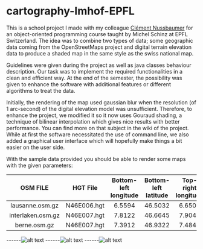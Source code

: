 # cartography-Imhof-EPFL
This is a school project I made with my colleague [Clément Nussbaumer](https://github.com/clementnuss) for an object-oriented programming course taught by Michel Schinz at EPFL Switzerland. The idea was to combine two types of data; some geographic data coming from the OpenStreetMaps project and digital terrain elevation data to produce a shaded map in the same style as the swiss national map.

Guidelines were given during the project as well as java classes behaviour description. Our task was to implement the required functionalities in a clean and efficient way. At the end of the semester, the possibility was given to enhance the software with additional features or different algorithms to treat the data.

Initially, the rendering of the map used gaussian blur when the resolution (of 1 arc-second) of the digital elevation model was unsufficient. Therefore, to enhance the project, we modified it so it now uses Gouraud shading, a technique of bilinear interpolation which gives nice results with better performance. You can find more on that subject in the wiki of the project. While at first the software necessitated the use of command line, we also added a graphical user interface which will hopefully make things a bit easier on the user side.

With the sample data provided you should be able to render some maps with the given parameters:

| OSM FILE           | HGT File      | Bottom-left longitude | Bottom-left latitude | Top-right longitude | Top-right latitude |
| :-----------------:|:-------------:|:---------------------:|:--------------------:|:-------------------:|:------------------:|
| lausanne.osm.gz    | N46E006.hgt   | 6.5594                |46.5032               |6.6508               |46.5459             |
| interlaken.osm.gz  | N46E007.hgt   | 7.8122                |46.6645               |7.9049               |46.7061             |
| berne.osm.gz       | N46E007.hgt   | 7.3912                |46.9322               |7.4841               |46.9742             |


------![alt text](https://raw.githubusercontent.com/lkieliger/cartography-Imhof-EPFL/master/illustrations/rendering.png "Illustration interface with result") 
------![alt text](https://raw.githubusercontent.com/lkieliger/cartography-Imhof-EPFL/master/illustrations/raw_osm.png "Illustration interface with raw map") 
------![alt text](https://raw.githubusercontent.com/lkieliger/cartography-Imhof-EPFL/master/illustrations/raw_shading.png "Illustration interface with raw shading") 
